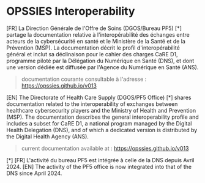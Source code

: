 # OPSSIES Interoperability

[FR] La Direction Générale de l'Offre de Soins (DGOS/Bureau PF5) [*] partage la documentation relative à l'interopérabilité des échanges entre acteurs de la cybersécurité en santé et le Ministère de la Santé et de la Prévention (MSP). La documentation décrit le profil d'interopérabilité général et inclut sa déclinaison pour le cahier des charges CaRE D1, programme piloté par la Délégation du Numérique en Santé (DNS), et dont une version dédiée est diffusée par l'Agence du Numérique en Santé (ANS).

> documentation courante consultable à l'adresse : https://opssies.github.io/v013

[EN] The Directorate of Health Care Supply (DGOS/PF5 Office) [*] shares documentation related to the interoperability of exchanges between healthcare cybersecurity players and the Ministry of Health and Prevention (MSP). The documentation describes the general interoperability profile and includes a subset for CaRE D1, a national program managed by the Digital Health Delegation (DNS), and of which a dedicated version is distributed by the Digital Health Agency (ANS).

> current documentation available at : https://opssies.github.io/v013

[*]
[FR] L'activité du bureau PF5 est intégrée à celle de la DNS depuis Avril 2024. 
[EN] The activity of the PF5 office is now integrated into that of the DNS since April 2024.



